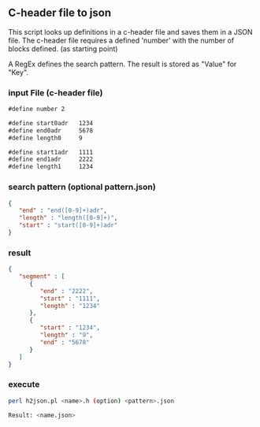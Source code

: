 ## C-header file to json

This script looks up definitions in a c-header file and saves them in a JSON file.
The c-header file requires a defined 'number' with the number of blocks defined. (as starting point)

A RegEx defines the search pattern. The result is stored as "Value" for "Key".

### input File (c-header file)

```txt
#define number 2

#define start0adr   1234
#define end0adr     5678
#define length0     9

#define start1adr   1111
#define end1adr     2222
#define length1     1234
```
### search pattern (optional pattern.json)

```json
{
   "end" : "end([0-9]+)adr",
   "length" : "length([0-9]+)",
   "start" : "start([0-9]+)adr"
}
```

### result

```json
{
   "segment" : [
      {
         "end" : "2222",
         "start" : "1111",
         "length" : "1234"
      },
      {
         "start" : "1234",
         "length" : "9",
         "end" : "5678"
      }
   ]
}
```
### execute

```bash
perl h2json.pl <name>.h (option) <pattern>.json

Result: <name.json>
```
